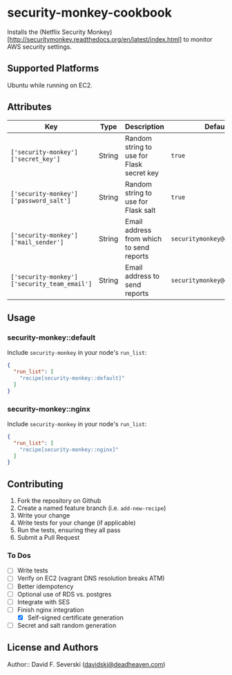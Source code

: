 # security-monkey-cookbook

Installs the (Netflix Security Monkey)[http://securitymonkey.readthedocs.org/en/latest/index.html] 
to monitor AWS security settings.

## Supported Platforms

Ubuntu while running on EC2.

## Attributes

| Key | Type | Description | Default |
|-----|------|-------------|---------|
| `['security-monkey']['secret_key']` | String | Random string to use for Flask secret key | `true` |
| `['security-monkey']['password_salt']` | String | Random string to use for Flask salt | `true` | 
| `['security-monkey']['mail_sender']` | String | Email address from which to send reports | `securitymonkey@example.tld` |
| `['security-monkey']['security_team_email']` | String | Email address to send reports | `securitymonkey@example.tld` |

## Usage

### security-monkey::default

Include `security-monkey` in your node's `run_list`:

```json
{
  "run_list": [
    "recipe[security-monkey::default]"
  ]
}
```
### security-monkey::nginx

Include `security-monkey` in your node's `run_list`:

```json
{
  "run_list": [
    "recipe[security-monkey::nginx]"
  ]
}
```


## Contributing

1. Fork the repository on Github
2. Create a named feature branch (i.e. `add-new-recipe`)
3. Write your change
4. Write tests for your change (if applicable)
5. Run the tests, ensuring they all pass
6. Submit a Pull Request

### To Dos

- [ ] Write tests
- [ ] Verify on EC2 (vagrant DNS resolution breaks ATM)
- [ ] Better idempotency
- [ ] Optional use of RDS vs. postgres
- [ ] Integrate with SES
- [ ] Finish nginx integration
  - [X] Self-signed certificate generation
- [ ] Secret and salt random generation

## License and Authors

Author:: David F. Severski (<davidski@deadheaven.com>)
